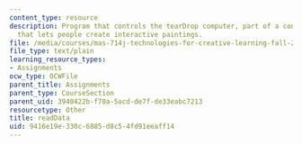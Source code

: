 ```yaml
---
content_type: resource
description: Program that controls the tearDrop computer, part of a construction kit
  that lets people create interactive paintings.
file: /media/courses/mas-714j-technologies-for-creative-learning-fall-2009/9416e19e330c6885d8c54fd91eeaff14_readData.txt
file_type: text/plain
learning_resource_types:
- Assignments
ocw_type: OCWFile
parent_title: Assignments
parent_type: CourseSection
parent_uid: 3940422b-f70a-5acd-de7f-de33eabc7213
resourcetype: Other
title: readData
uid: 9416e19e-330c-6885-d8c5-4fd91eeaff14
---
```

